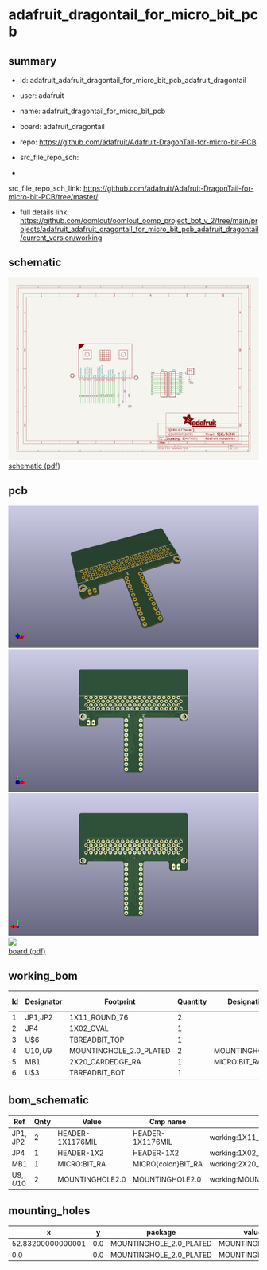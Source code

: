 # adafruit_dragontail_for_micro_bit_pcb
 
## summary 
* id: adafruit_adafruit_dragontail_for_micro_bit_pcb_adafruit_dragontail
* user: adafruit
* name: adafruit_dragontail_for_micro_bit_pcb
* board: adafruit_dragontail
* repo: https://github.com/adafruit/Adafruit-DragonTail-for-micro-bit-PCB



* src_file_repo_sch: 
*
 src_file_repo_sch_link: https://github.com/adafruit/Adafruit-DragonTail-for-micro-bit-PCB/tree/master/
* full details link: https://github.com/oomlout/oomlout_oomp_project_bot_v_2/tree/main/projects/adafruit_adafruit_dragontail_for_micro_bit_pcb_adafruit_dragontail/current_version/working  

## schematic  
![](working_schematic_600.png)  
[schematic (pdf)](working_schematic.pdf)  

## pcb  
![](working_3d_600.png) 
![](working_3d_front_600.png)  
![](working_3d_back_600.png)  
![](working_600.png)  
[board (pdf)](working.pdf)  

## working_bom
| Id | Designator | Footprint | Quantity | Designation | Supplier and ref |  | None | 
| --- | --- | --- | --- | --- | --- | --- | --- | 
| 1 | JP1,JP2 | 1X11_ROUND_76 | 2 |  |  |  | [''] | 
| 2 | JP4 | 1X02_OVAL | 1 |  |  |  | [''] | 
| 3 | U$6 | TBREADBIT_TOP | 1 |  |  |  | [''] | 
| 4 | U$10,U$9 | MOUNTINGHOLE_2.0_PLATED | 2 | MOUNTINGHOLE2.0 |  |  | [''] | 
| 5 | MB1 | 2X20_CARDEDGE_RA | 1 | MICRO:BIT_RA |  |  | [''] | 
| 6 | U$3 | TBREADBIT_BOT | 1 |  |  |  | [''] | 


## bom_schematic
| Ref | Qnty | Value | Cmp name | Footprint | Description | Vendor | DNP | 
| --- | --- | --- | --- | --- | --- | --- | --- | 
| JP1, JP2 | 2 | HEADER-1X1176MIL | HEADER-1X1176MIL | working:1X11_ROUND_76 |  |  |  | 
| JP4 | 1 | HEADER-1X2 | HEADER-1X2 | working:1X02_OVAL |  |  |  | 
| MB1 | 1 | MICRO:BIT_RA | MICRO{colon}BIT_RA | working:2X20_CARDEDGE_RA |  |  |  | 
| U$9, U$10 | 2 | MOUNTINGHOLE2.0 | MOUNTINGHOLE2.0 | working:MOUNTINGHOLE_2.0_PLATED |  |  |  | 


## mounting_holes
| x | y | package | value | ref | size | 
| --- | --- | --- | --- | --- | --- | 
| 52.83200000000001 | 0.0 | MOUNTINGHOLE_2.0_PLATED | MOUNTINGHOLE2.0 | U$9 | m3 | 
| 0.0 | 0.0 | MOUNTINGHOLE_2.0_PLATED | MOUNTINGHOLE2.0 | U$10 | m3 | 


